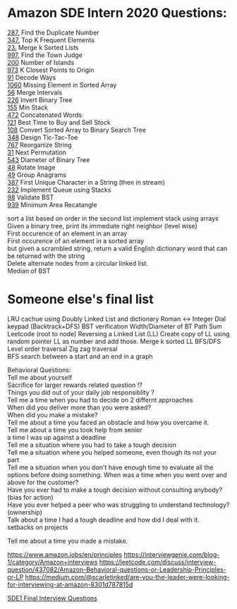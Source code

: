 # Amazon SDE Intern 2020 Questions:

[287.](https://leetcode.com/problems/find-the-duplicate-number/) Find the Duplicate Number  
[347.](https://leetcode.com/problems/top-k-frequent-elements/) Top K Frequent Elements  
[23.](https://leetcode.com/problems/merge-k-sorted-lists/) Merge k Sorted Lists  
[997.](https://leetcode.com/problems/find-the-town-judge/) Find the Town Judge  
[200](https://leetcode.com/problems/number-of-islands/) Number of Islands  
[973](https://leetcode.com/problems/k-closest-points-to-origin/) K Closest Points to Origin  
[91](https://leetcode.com/problems/decode-ways/) Decode Ways  
[1060](https://leetcode.com/problems/missing-element-in-sorted-array/) Missing Element in Sorted Array  
[56](https://leetcode.com/problems/merge-intervals/) Merge Intervals  
[226](https://leetcode.com/problems/invert-binary-tree/) Invert Binary Tree  
[155](https://leetcode.com/problems/min-stack/) Min Stack  
[472](https://leetcode.com/problems/concatenated-words/) Concatenated Words  
[121](https://leetcode.com/problems/best-time-to-buy-and-sell-stock/) Best Time to Buy and Sell Stock  
[108](https://leetcode.com/problems/convert-sorted-array-to-binary-search-tree/) Convert Sorted Array to Binary Search Tree  
[348](https://leetcode.com/problems/design-tic-tac-toe/) Design Tic-Tac-Toe  
[767](https://leetcode.com/problems/reorganize-string/) Reorganize String  
[31](https://leetcode.com/problems/next-permutation/) Next Permutation  
[543](https://leetcode.com/problems/diameter-of-binary-tree/) Diameter of Binary Tree  
[48](https://leetcode.com/problems/rotate-image/) Rotate Image  
[49](https://leetcode.com/problems/group-anagrams/) Group Anagrams  
[387](https://leetcode.com/discuss/interview-experience/444243/Amazon-SDE-summer-intern-(Offer)) First Unique Character in a String (then in stream)  
[232](https://leetcode.com/problems/implement-queue-using-stacks/) Implement Queue using Stacks  
[98](https://leetcode.com/problems/validate-binary-search-tree/) Validate BST  
[939](https://leetcode.com/problems/minimum-area-rectangle/) Minimum Area Recatangle  












sort a list based on order in the second list
implement stack using arrays  
Given a binary tree, print its immediate right neighbor (level wise)  
First occurence of an element in an array  
First occurence of an element in a sorted array  
but given a scrambled string, return a valid English dictionary word that can be returned with the string  
Delete alternate nodes from a circular linked list.   
Median of BST  






# Someone else's final list
LRU cachue using Doubly Linked List and dictionary
Roman <-> Integer
Dial keypad (Backtrack+DFS)
BST verification
Width/Diameter of BT
Path Sum Leetcode (root to node)
Reversing a Linked List (LL)
Create copy of LL using random pointer
LL as number and add those.
Merge k sorted LL
BFS/DFS
Level order traversal
Zig zag traversal  
 BFS search between a start and an end in a graph

Behavioral Questions:  
Tell me about yourself  
Sacrifice for larger rewards related question !?  
Things you did out of your daily job responsiblity ?  
Tell me a time when you had to decide on 2 differnt approaches  
When did you deliver more than you were asked?  
When did you make a mistake?  
Tell me about a time you faced an obstacle and how you overcame it.  
Tell me about a time you took help from senior  
a time I was up against a deadline  
Tell me a situation where you had to take a tough decision  
Tell me a situation where you helped someone, even though its not your part  
Tell me a situation when you don't have enough time to evaluate all the options before doing something.
When was a time when you went over and above for the customer?   
Have you ever had to make a tough decision without consulting anybody? (bias for action)  
Have you ever helped a peer who was struggling to understand technology? (ownership)  
Talk about a time I had a tough deadline and how did I deal with it.  
setbacks on projects  

Tell me about a time you made a mistake.  




https://www.amazon.jobs/en/principles
https://interviewgenie.com/blog-1/category/Amazon+interviews
https://leetcode.com/discuss/interview-question/437082/Amazon-Behavioral-questions-or-Leadership-Principles-or-LP
https://medium.com/@scarletinked/are-you-the-leader-were-looking-for-interviewing-at-amazon-8301d787815d

[SDE1 Final Interview Questions](https://leetcode.com/discuss/interview-question/488887/amazon-final-interview-questions-sde1)
